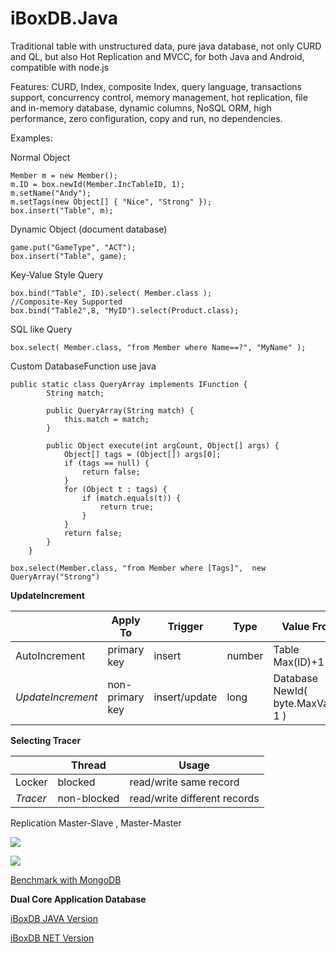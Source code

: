 iBoxDB.Java
=======
Traditional table with unstructured data, pure java database, not only CURD and QL, but also Hot Replication and MVCC, for both Java and Android, compatible with node.js

Features: CURD, Index, composite Index, query language, transactions support, concurrency control, memory management, hot replication, file and in-memory database, dynamic columns, NoSQL ORM, high performance, zero configuration, copy and run, no dependencies.



Examples:

Normal Object

    Member m = new Member();
    m.ID = box.newId(Member.IncTableID, 1);
    m.setName("Andy");
    m.setTags(new Object[] { "Nice", "Strong" });
    box.insert("Table", m);
		
		
Dynamic Object (document database)

    game.put("GameType", "ACT");
    box.insert("Table", game);
  	
  	
Key-Value Style Query

    box.bind("Table", ID).select( Member.class );
    //Composite-Key Supported
    box.bind("Table2",8, "MyID").select(Product.class);
    
SQL like Query

    box.select( Member.class, "from Member where Name==?", "MyName" );
   
Custom DatabaseFunction use java

    public static class QueryArray implements IFunction {
			String match;

			public QueryArray(String match) {
				this.match = match;
			}

			public Object execute(int argCount, Object[] args) {
				Object[] tags = (Object[]) args[0];
				if (tags == null) {
					return false;
				}
				for (Object t : tags) {
					if (match.equals(t)) {
						return true;
					}
				}
				return false;
			}
		}
		
    box.select(Member.class, "from Member where [Tags]",  new QueryArray("Strong")
    
**UpdateIncrement**

|   |Apply To | Trigger | Type | Value From |
|---|---------|---------|------|------------|
| AutoIncrement |  primary key | insert |  number | Table Max(ID)+1 |
| *UpdateIncrement* | non-primary key | insert/update | long | Database NewId( byte.MaxValue, 1 ) | 

**Selecting Tracer**

|   | Thread | Usage |
|---|--------|-------|
| Locker | blocked | read/write same record |
| *Tracer* | non-blocked | read/write different records |
    
    
Replication Master-Slave , Master-Master

![](http://download-codeplex.sec.s-msft.com/Download?ProjectName=iboxdb&DownloadId=581898)

![](https://raw.github.com/iboxdb/forjava/master/images/show.png)

[Benchmark with MongoDB](https://github.com/iboxdb/forjava/wiki/Benchmark-with-MongoDB)   


**Dual Core Application Database**

[iBoxDB JAVA Version](https://github.com/iboxdb/forjava)

[iBoxDB NET Version](https://iboxdb.codeplex.com/)




  
